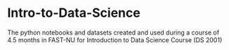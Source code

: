 # Intro-to-Data-Science
The python notebooks and datasets created and used during a course of 4.5 months in FAST-NU for Introduction to Data Science Course (DS 2001)
